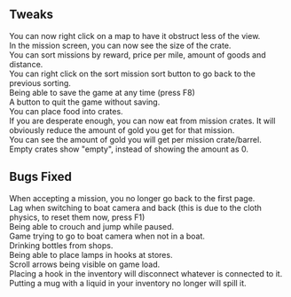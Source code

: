 ## Tweaks

You can now right click on a map to have it obstruct less of the view.<br>
In the mission screen, you can now see the size of the crate.<br>
You can sort missions by reward, price per mile, amount of goods and distance.<br>
You can right click on the sort mission sort button to go back to the previous sorting.<br>
Being able to save the game at any time (press F8)<br>
A button to quit the game without saving.<br>
You can place food into crates.<br>
If you are desperate enough, you can now eat from mission crates. It will obviously reduce the amount of gold you get for that mission.<br>
You can see the amount of gold you will get per mission crate/barrel.<br>
Empty crates show "empty", instead of showing the amount as 0.<br>

## Bugs Fixed

When accepting a mission, you no longer go back to the first page.<br>
Lag when switching to boat camera and back (this is due to the cloth physics, to reset them now, press F1)<br>
Being able to crouch and jump while paused.<br>
Game trying to go to boat camera when not in a boat.<br>
Drinking bottles from shops.<br>
Being able to place lamps in hooks at stores.<br>
Scroll arrows being visible on game load.<br>
Placing a hook in the inventory will disconnect whatever is connected to it.<br>
Putting a mug with a liquid in your inventory no longer will spill it.<br>